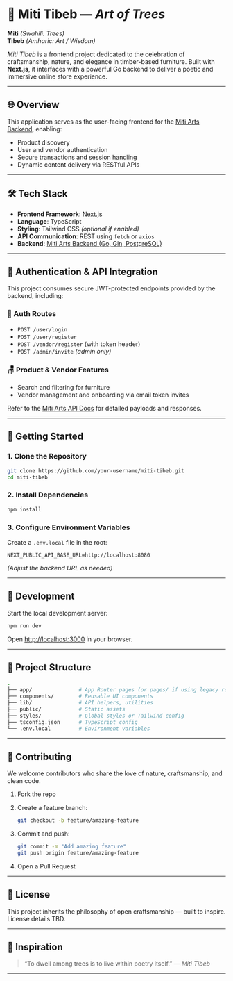 # 🌳 Miti Tibeb — *Art of Trees*

**Miti** *(Swahili: Trees)*  
**Tibeb** *(Amharic: Art / Wisdom)*  

*Miti Tibeb* is a frontend project dedicated to the celebration of craftsmanship, nature, and elegance in timber-based furniture. Built with **Next.js**, it interfaces with a powerful Go backend to deliver a poetic and immersive online store experience.

---

## 🌐 Overview

This application serves as the user-facing frontend for the [Miti Arts Backend](https://github.com/Mr-Ndi/Miti_Art), enabling:
- Product discovery
- User and vendor authentication
- Secure transactions and session handling
- Dynamic content delivery via RESTful APIs

---

## 🛠 Tech Stack

- **Frontend Framework**: [Next.js](https://nextjs.org/)
- **Language**: TypeScript
- **Styling**: Tailwind CSS *(optional if enabled)*
- **API Communication**: REST using `fetch` or `axios`
- **Backend**: [Miti Arts Backend (Go, Gin, PostgreSQL)](https://github.com/Mr-Ndi/Miti_Art)

---

## 🔐 Authentication & API Integration

This project consumes secure JWT-protected endpoints provided by the backend, including:

### 🔑 Auth Routes
- `POST /user/login`
- `POST /user/register`
- `POST /vendor/register` (with token header)
- `POST /admin/invite` *(admin only)*

### 🪑 Product & Vendor Features
- Search and filtering for furniture
- Vendor management and onboarding via email token invites

Refer to the [Miti Arts API Docs](https://github.com/Mr-Ndi/Miti_Art#api-endpoints) for detailed payloads and responses.

---

## 🚀 Getting Started

### 1. Clone the Repository

```bash
git clone https://github.com/your-username/miti-tibeb.git
cd miti-tibeb
````

### 2. Install Dependencies

```bash
npm install
```

### 3. Configure Environment Variables

Create a `.env.local` file in the root:

```env
NEXT_PUBLIC_API_BASE_URL=http://localhost:8080
```

*(Adjust the backend URL as needed)*

---

## 🧪 Development

Start the local development server:

```bash
npm run dev
```

Open [http://localhost:3000](http://localhost:3000) in your browser.

---

## 🧱 Project Structure

```bash
.
├── app/               # App Router pages (or pages/ if using legacy routing)
├── components/        # Reusable UI components
├── lib/               # API helpers, utilities
├── public/            # Static assets
├── styles/            # Global styles or Tailwind config
├── tsconfig.json      # TypeScript config
└── .env.local         # Environment variables
```

---

## 🤝 Contributing

We welcome contributors who share the love of nature, craftsmanship, and clean code.

1. Fork the repo
2. Create a feature branch:

   ```bash
   git checkout -b feature/amazing-feature
   ```
3. Commit and push:

   ```bash
   git commit -m "Add amazing feature"
   git push origin feature/amazing-feature
   ```
4. Open a Pull Request

---

## 📜 License

This project inherits the philosophy of open craftsmanship — built to inspire.
License details TBD.

---

## 🌿 Inspiration

> “To dwell among trees is to live within poetry itself.”
> — *Miti Tibeb*

---
